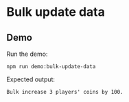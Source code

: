# Bulk update data

## Demo

Run the demo:

```shell
npm run demo:bulk-update-data
```

Expected output:

```
Bulk increase 3 players' coins by 100.
```
